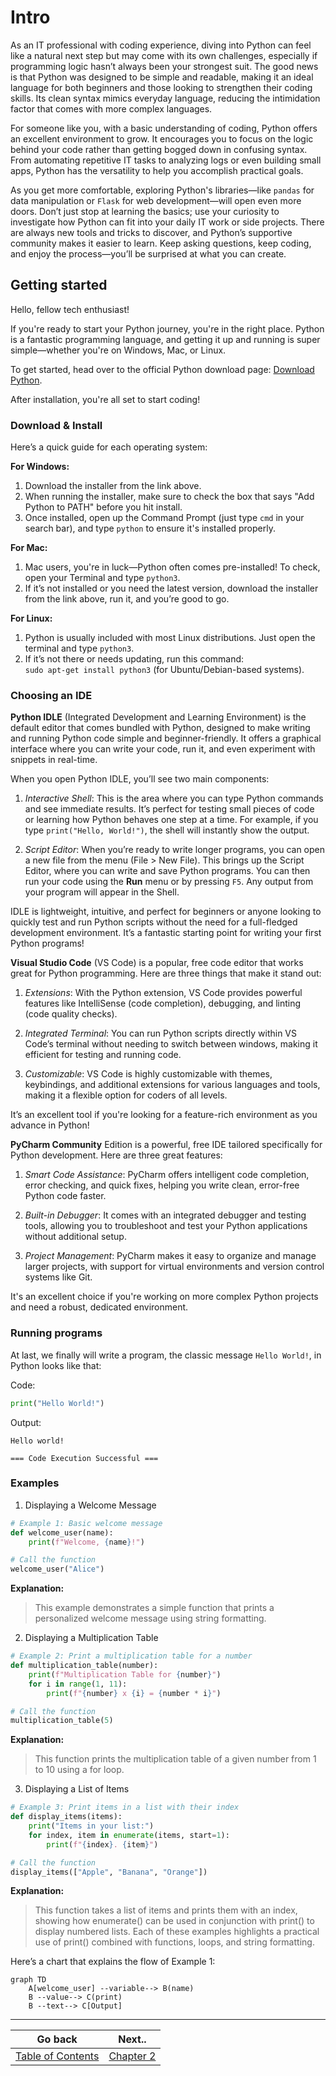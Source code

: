 # Intro

As an IT professional with coding experience, diving into Python can feel like a natural next step but may come with
its own challenges, especially if programming logic hasn’t always been your strongest suit. The good news is that 
Python was designed to be simple and readable, making it an ideal language for both beginners and those looking to 
strengthen their coding skills. Its clean syntax mimics everyday language, reducing the intimidation factor that 
comes with more complex languages. 

For someone like you, with a basic understanding of coding, Python offers an excellent environment to grow. It 
encourages you to focus on the logic behind your code rather than getting bogged down in confusing syntax. From 
automating repetitive IT tasks to analyzing logs or even building small apps, Python has the versatility to help you 
accomplish practical goals.

As you get more comfortable, exploring Python's libraries—like `pandas` for data manipulation or `Flask` for web 
development—will open even more doors. Don’t just stop at learning the basics; use your curiosity to investigate how 
Python can fit into your daily IT work or side projects. There are always new tools and tricks to discover, and 
Python’s supportive community makes it easier to learn. Keep asking questions, keep coding, and enjoy the 
process—you’ll be surprised at what you can create.

## Getting started

Hello, fellow tech enthusiast!

If you're ready to start your Python journey, you're in the right place. Python is a fantastic programming language, 
and getting it up and running is super simple—whether you're on Windows, Mac, or Linux.

To get started, head over to the official Python download page: [Download Python](https://www.python.org/downloads/).

After installation, you're all set to start coding!

### Download & Install

Here’s a quick guide for each operating system:

**For Windows:**
1. Download the installer from the link above.
2. When running the installer, make sure to check the box that says "Add Python to PATH" before you hit install.
3. Once installed, open up the Command Prompt (just type `cmd` in your search bar), and type `python` to ensure it's installed properly.

**For Mac:**
1. Mac users, you're in luck—Python often comes pre-installed! To check, open your Terminal and type `python3`.
2. If it’s not installed or you need the latest version, download the installer from the link above, run it, and you’re good to go.

**For Linux:**
1. Python is usually included with most Linux distributions. Just open the terminal and type `python3`.
2. If it’s not there or needs updating, run this command:  
   `sudo apt-get install python3` (for Ubuntu/Debian-based systems).

### Choosing an IDE

**Python IDLE** (Integrated Development and Learning Environment) is the default editor that comes bundled with Python, 
designed to make writing and running Python code simple and beginner-friendly. It offers a graphical interface where 
you can write your code, run it, and even experiment with snippets in real-time.

When you open Python IDLE, you’ll see two main components:

1. *Interactive Shell*: This is the area where you can type Python commands and see immediate results. It’s perfect 
for testing small pieces of code or learning how Python behaves one step at a time. For example, if you type 
`print("Hello, World!")`, the shell will instantly show the output.

2. *Script Editor*: When you’re ready to write longer programs, you can open a new file from the menu 
(File > New File). This brings up the Script Editor, where you can write and save Python programs. You can then run 
your code using the **Run** menu or by pressing `F5`. Any output from your program will appear in the Shell.

IDLE is lightweight, intuitive, and perfect for beginners or anyone looking to quickly test and run Python scripts 
without the need for a full-fledged development environment. It’s a fantastic starting point for writing your first 
Python programs!

**Visual Studio Code** (VS Code) is a popular, free code editor that works great for Python programming. Here are three things that make it stand out:

1. *Extensions*: With the Python extension, VS Code provides powerful features like IntelliSense (code completion), debugging, and linting (code quality checks).
   
2. *Integrated Terminal*: You can run Python scripts directly within VS Code’s terminal without needing to switch between windows, making it efficient for testing and running code.

3. *Customizable*: VS Code is highly customizable with themes, keybindings, and additional extensions for various languages and tools, making it a flexible option for coders of all levels.

It’s an excellent tool if you're looking for a feature-rich environment as you advance in Python!

**PyCharm Community** Edition is a powerful, free IDE tailored specifically for Python development. Here are three great features:

1. *Smart Code Assistance*: PyCharm offers intelligent code completion, error checking, and quick fixes, helping you write clean, error-free Python code faster.

2. *Built-in Debugger*: It comes with an integrated debugger and testing tools, allowing you to troubleshoot and test your Python applications without additional setup.

3. *Project Management*: PyCharm makes it easy to organize and manage larger projects, with support for virtual environments and version control systems like Git.

It's an excellent choice if you're working on more complex Python projects and need a robust, dedicated environment.

### Running programs

At last, we finally will write a program, the classic message `Hello World!`, in Python looks like that:

Code:
```python
print("Hello World!")
```

Output:
```
Hello world!

=== Code Execution Successful ===
```

### Examples

1. Displaying a Welcome Message

```python
# Example 1: Basic welcome message
def welcome_user(name):
    print(f"Welcome, {name}!")

# Call the function
welcome_user("Alice")
```

**Explanation:**

> This example demonstrates a simple function that prints a personalized welcome message using string formatting.

2. Displaying a Multiplication Table

```python
# Example 2: Print a multiplication table for a number
def multiplication_table(number):
    print(f"Multiplication Table for {number}")
    for i in range(1, 11):
        print(f"{number} x {i} = {number * i}")

# Call the function
multiplication_table(5)
```

**Explanation:**

> This function prints the multiplication table of a given number from 1 to 10 using a for loop.

3. Displaying a List of Items

```python
# Example 3: Print items in a list with their index
def display_items(items):
    print("Items in your list:")
    for index, item in enumerate(items, start=1):
        print(f"{index}. {item}")

# Call the function
display_items(["Apple", "Banana", "Orange"])
```

**Explanation:**

> This function takes a list of items and prints them with an index, showing how enumerate() can be used in conjunction with print() to display numbered lists.
> Each of these examples highlights a practical use of print() combined with functions, loops, and string formatting.

Here’s a chart that explains the flow of Example 1:

```mermaid
graph TD
    A[welcome_user] --variable--> B(name)
    B --value--> C(print)
    B --text--> C[Output]
```
---

| Go back | Next.. |
|---------|--------|
| [Table of Contents](../index.md) | [Chapter 2](chapters/chapter2.md) |